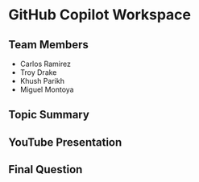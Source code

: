 # GitHub Copilot Workspace 
## Team Members

- Carlos Ramirez 
- Troy Drake
- Khush Parikh
- Miguel Montoya


## Topic Summary



## YouTube Presentation



## Final Question
